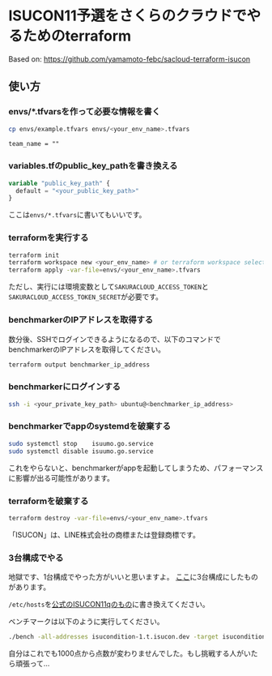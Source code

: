 # ISUCON11予選をさくらのクラウドでやるためのterraform

Based on: https://github.com/yamamoto-febc/sacloud-terraform-isucon

## 使い方

### envs/*.tfvarsを作って必要な情報を書く

```sh
cp envs/example.tfvars envs/<your_env_name>.tfvars
```

```txt
team_name = ""
```

### variables.tfのpublic_key_pathを書き換える

```terraform
variable "public_key_path" {
  default = "<your_public_key_path>"
}
```

ここは`envs/*.tfvars`に書いてもいいです。

### terraformを実行する

```sh
terraform init
terraform workspace new <your_env_name> # or terraform workspace select <your_env_name>
terraform apply -var-file=envs/<your_env_name>.tfvars
```

ただし、実行には環境変数として`SAKURACLOUD_ACCESS_TOKEN`と`SAKURACLOUD_ACCESS_TOKEN_SECRET`が必要です。

### benchmarkerのIPアドレスを取得する

数分後、SSHでログインできるようになるので、以下のコマンドでbenchmarkerのIPアドレスを取得してください。

```sh
terraform output benchmarker_ip_address
```

### benchmarkerにログインする

```sh
ssh -i <your_private_key_path> ubuntu@<benchmarker_ip_address>
```

### benchmarkerでappのsystemdを破棄する

```sh
sudo systemctl stop    isuumo.go.service
sudo systemctl disable isuumo.go.service
```

これをやらないと、benchmarkerがappを起動してしまうため、パフォーマンスに影響が出る可能性があります。

### terraformを破棄する

```sh
terraform destroy -var-file=envs/<your_env_name>.tfvars
```

「ISUCON」は、LINE株式会社の商標または登録商標です。

### 3台構成でやる

地獄です、1台構成でやった方がいいと思いますよ。
[ここ](https://github.com/saitamau-maximum/isucon11-qualify-tf/tree/feat/3-clusters)に3台構成にしたものがあります。

`/etc/hosts`を[公式のISUCON11qのもの](https://github.com/isucon/isucon11-qualify/blob/1011682c2d5afcc563f4ebf0e4c88a5124f63614/docs/manual.md#etchosts-%E3%81%AA%E3%82%89%E3%81%B3%E3%81%AB-isucondition-1-3tisucondev-%E3%83%89%E3%83%A1%E3%82%A4%E3%83%B3%E3%81%AB%E3%81%A4%E3%81%84%E3%81%A6)に書き換えてください。

ベンチマークは以下のように実行してください。

```bash
./bench -all-addresses isucondition-1.t.isucon.dev -target isucondition-1.t.isucon.dev:443 -tls -jia-service-url http://172.0.0.1:4999
```

自分はこれでも1000点から点数が変わりませんでした。もし挑戦する人がいたら頑張って...
